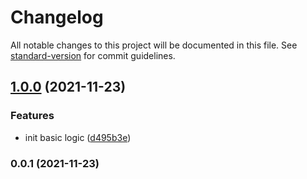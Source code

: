 # Changelog

All notable changes to this project will be documented in this file. See [standard-version](https://github.com/conventional-changelog/standard-version) for commit guidelines.

## [1.0.0](https://github.com/SolidZORO/updd/compare/v0.0.1...v1.0.0) (2021-11-23)


### Features

* init basic logic ([d495b3e](https://github.com/SolidZORO/updd/commit/d495b3ec2ff08bc531bcb4e101d9f520515edc59))

### 0.0.1 (2021-11-23)
